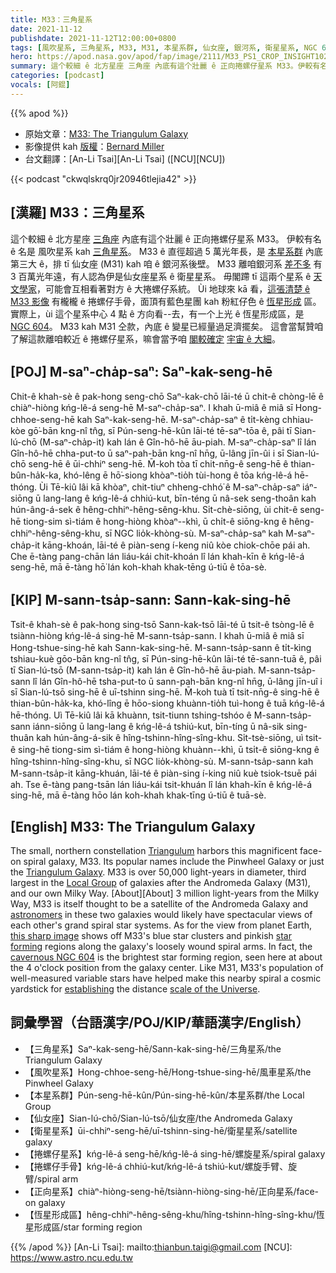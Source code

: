 ```yaml
---
title: M33：三角星系
date: 2021-11-12
publishdate: 2021-11-12T12:00:00+0800
tags: [風吹星系, 三角星系, M33, M31, 本星系群, 仙女座, 銀河系, 衛星星系, NGC 604, 捲螺仔星系, 正向星系, 恆星形成區]
hero: https://apod.nasa.gov/apod/fap/image/2111/M33_PS1_CROP_INSIGHT1024.jpg
summary: 這个較細 ê 北方星座 三角座 內底有這个壯麗 ê 正向捲螺仔星系 M33。伊較有名 ê 名是 風吹星系 抑是 三角星系。
categories: [podcast]
vocals: [阿錕]
---
```


{{% apod %}}

- 原始文章：[M33: The Triangulum Galaxy](https://apod.nasa.gov/apod/ap211112.html)
- 影像提供 kah [版權][copyright]：[Bernard Miller](http://azstarman.net/CDK/index.html)
- 台文翻譯：[An-Li Tsai][An-Li Tsai] ([NCU][NCU])

{{< podcast "ckwqlskrq0jr20946tlejia42" >}}

## [漢羅] M33：三角星系
這个較細 ê 北方星座 [三角座][Triangulum] 內底有這个壯麗 ê 正向捲螺仔星系 M33。
伊較有名 ê 名是 風吹星系 kah [三角星系][Triangulum Galaxy]。
M33 ê 直徑超過 5 萬光年長，是 [本星系群][Local Group] 內底第三大 ê，排 tī 仙女座 (M31) kah 咱 ê 銀河系後壁。
M33 離咱銀河系 [差不多][About t] 有 3 百萬光年遠，有人認為伊是仙女座星系 ê 衛星星系。
毋閣蹛 tī 這兩个星系 ê [天文學家][astronomers]，可能會互相看著對方 ê 大捲螺仔系統。
Ùi 地球來 kā 看，[這張清楚 ê M33 影像][this sharp image] 有櫳櫳 ê 捲螺仔手骨，面頂有藍色星團 kah 粉紅仔色 ê [恆星形成][star forming] 區。
實際上，ùi 這个星系中心 4 點 ê 方向看--去，有一个上光 ê 恆星形成區，是 [NGC 604][cavernous NGC 604]。
M33 kah M31 仝款，內底 ê 變星已經量過足濟擺矣。
這會當幫贊咱了解這款離咱較近 ê 捲螺仔星系，嘛會當予咱 [閣較確定][establishing] [宇宙 ê 大細][scale of the Universe]。

## [POJ] M-saⁿ-cha̍p-saⁿ: Saⁿ-kak-seng-hē
Chit-ê khah-sè ê pak-hong seng-chō Saⁿ-kak-chō lāi-té ū chit-ê chòng-lē ê chiàⁿ-hiòng kńg-lê-á seng-hē M-saⁿ-cha̍p-saⁿ.
I khah ū-miâ ê miâ sī Hong-chhoe-seng-hē kah Saⁿ-kak-seng-hē.
M-saⁿ-cha̍p-saⁿ ê ti̍t-kèng chhiau-kòe gō͘-bān kng-nî tn̂g, sī Pún-seng-hē-kûn lāi-té tē-saⁿ-tōa ê, pâi tī Sian-lú-chō (M-saⁿ-cha̍p-it) kah lán ê Gîn-hô-hē āu-piah.
M-saⁿ-cha̍p-saⁿ lî lán Gîn-hô-hē chha-put-to ū saⁿ-pah-bān kng-nî hn̄g, ū-lâng jīn-ûi i sī Sian-lú-chō seng-hē ê ūi-chhiⁿ seng-hē.
M̄-koh tòa tī chit-nn̄g-ê seng-hē ê thian-bûn-ha̍k-ka, khó-lêng ē hō͘-siong khòaⁿ-tio̍h tùi-hong ê tōa kńg-lê-á hē-thóng.
Ùi Tē-kiû lâi kā khòaⁿ, chit-tiuⁿ chheng-chhó͘ ê M-saⁿ-cha̍p-saⁿ iáⁿ-siōng ū lang-lang ê kńg-lê-á chhiú-kut, bīn-téng ū nâ-sek seng-thoân kah hún-âng-á-sek ê hêng-chhiⁿ-hêng-sêng-khu.
Si̍t-chè-siōng, ùi chit-ê seng-hē tiong-sim sì-tiám ê hong-hiòng khòaⁿ--khì, ū chi̍t-ê siōng-kng ê hêng-chhiⁿ-hêng-sêng-khu, sī NGC lio̍k-khòng-sù.
M-saⁿ-cha̍p-saⁿ kah M-saⁿ-cha̍p-it kāng-khoán, lāi-té ê piàn-seng í-keng niû kòe chiok-chōe pái ah.
Che ē-tàng pang-chān lán liáu-kái chit-khoán lî lán khah-kīn ê kńg-lê-á seng-hē, mā ē-tàng hō͘ lán koh-khah khak-tēng ú-tiū ê tōa-sè.

## [KIP] M-sann-tsa̍p-sann: Sann-kak-sing-hē
Tsit-ê khah-sè ê pak-hong sing-tsō Sann-kak-tsō lāi-té ū tsit-ê tsòng-lē ê tsiànn-hiòng kńg-lê-á sing-hē M-sann-tsa̍p-sann.
I khah ū-miâ ê miâ sī Hong-tshue-sing-hē kah Sann-kak-sing-hē.
M-sann-tsa̍p-sann ê ti̍t-kìng tshiau-kuè gōo-bān kng-nî tn̂g, sī Pún-sing-hē-kûn lāi-té tē-sann-tuā ê, pâi tī Sian-lú-tsō (M-sann-tsa̍p-it) kah lán ê Gîn-hô-hē āu-piah.
M-sann-tsa̍p-sann lî lán Gîn-hô-hē tsha-put-to ū sann-pah-bān kng-nî hn̄g, ū-lâng jīn-uî i sī Sian-lú-tsō sing-hē ê uī-tshinn sing-hē.
M̄-koh tuà tī tsit-nn̄g-ê sing-hē ê thian-bûn-ha̍k-ka, khó-lîng ē hōo-siong khuànn-tio̍h tuì-hong ê tuā kńg-lê-á hē-thóng.
Uì Tē-kiû lâi kā khuànn, tsit-tiunn tshing-tshóo ê M-sann-tsa̍p-sann iánn-siōng ū lang-lang ê kńg-lê-á tshiú-kut, bīn-tíng ū nâ-sik sing-thuân kah hún-âng-á-sik ê hîng-tshinn-hîng-sîng-khu.
Si̍t-tsè-siōng, uì tsit-ê sing-hē tiong-sim sì-tiám ê hong-hiòng khuànn--khì, ū tsi̍t-ê siōng-kng ê hîng-tshinn-hîng-sîng-khu, sī NGC lio̍k-khòng-sù.
M-sann-tsa̍p-sann kah M-sann-tsa̍p-it kāng-khuán, lāi-té ê piàn-sing í-king niû kuè tsiok-tsuē pái ah.
Tse ē-tàng pang-tsān lán liáu-kái tsit-khuán lî lán khah-kīn ê kńg-lê-á sing-hē, mā ē-tàng hōo lán koh-khah khak-tīng ú-tiū ê tuā-sè.

## [English] M33: The Triangulum Galaxy
The small, northern constellation [Triangulum][Triangulum] harbors this magnificent face-on spiral galaxy, M33.
Its popular names include the Pinwheel Galaxy or just the [Triangulum Galaxy][Triangulum Galaxy].
M33 is over 50,000 light-years in diameter, third largest in the [Local Group][Local Group] of galaxies after the Andromeda Galaxy (M31), and our own Milky Way.
[About][About] 3 million light-years from the Milky Way, M33 is itself thought to be a satellite of the Andromeda Galaxy and [astronomers][astronomers] in these two galaxies would likely have spectacular views of each other's grand spiral star systems.
As for the view from planet Earth, [this sharp image][this sharp image] shows off M33's blue star clusters and pinkish [star forming][star forming] regions along the galaxy's loosely wound spiral arms.
In fact, the [cavernous NGC 604][cavernous NGC 604] is the brightest star forming region, seen here at about the 4 o'clock position from the galaxy center.
Like M31, M33's population of well-measured variable stars have helped make this nearby spiral a cosmic yardstick for [establishing][establishing] the distance [scale of the Universe][scale of the Universe].

## 詞彙學習（台語漢字/POJ/KIP/華語漢字/English）
- 【三角星系】Saⁿ-kak-seng-hē/Sann-kak-sing-hē/三角星系/the Triangulum Galaxy
- 【風吹星系】Hong-chhoe-seng-hē/Hong-tshue-sing-hē/風車星系/the Pinwheel Galaxy
- 【本星系群】Pún-seng-hē-kûn/Pún-sing-hē-kûn/本星系群/the Local Group
- 【仙女座】Sian-lú-chō/Sian-lú-tsō/仙女座/the Andromeda Galaxy
- 【衛星星系】ūi-chhiⁿ-seng-hē/uī-tshinn-sing-hē/衛星星系/satellite galaxy
- 【捲螺仔星系】kńg-lê-á seng-hē/kńg-lê-á sing-hē/螺旋星系/spiral galaxy
- 【捲螺仔手骨】kńg-lê-á chhiú-kut/kńg-lê-á tshiú-kut/螺旋手臂、旋臂/spiral arm
- 【正向星系】chiàⁿ-hiòng-seng-hē/tsiànn-hiòng-sing-hē/正向星系/face-on galaxy
- 【恆星形成區】hêng-chhiⁿ-hêng-sêng-khu/hîng-tshinn-hîng-sîng-khu/恆星形成區/star forming region


{{% /apod %}}
[An-Li Tsai]: mailto:thianbun.taigi@gmail.com
[NCU]: https://www.astro.ncu.edu.tw

[copyright]: https://apod.nasa.gov/apod/fap/lib/about_apod.html#srapply

[Triangulum]:http://www.hawastsoc.org/deepsky/tri/index.html
[Triangulum Galaxy]:http://messier.seds.org/m/m033.html
[Local Group]:http://atlasoftheuniverse.com/localgr.html
[About e]:https://apod.nasa.gov/apod/ap211106.html
[About t]:https://apod.tw/daily/20211106/
[astronomers]:http://arxiv.org/abs/astro-ph?papernum=0506609
[this sharp image]:http://azstarman.net/CDK/M33_2.htm
[star forming]:https://apod.nasa.gov/apod/ap091017.html
[cavernous NGC 604]:http://hubblesite.org/newscenter/archive/releases/2003/30/
[establishing]:http://adsabs.harvard.edu/cgi-bin/bib_query?1926ApJ....63..236H
[scale of the Universe]:http://antwrp.gsfc.nasa.gov/diamond_jubilee/debate96.html
